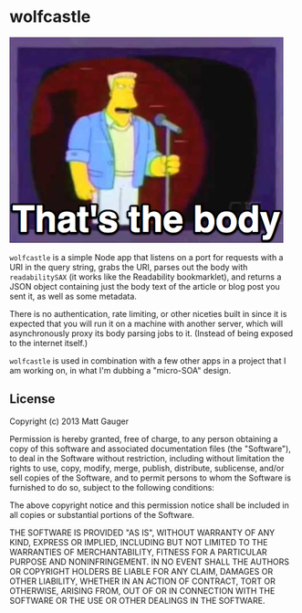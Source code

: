 wolfcastle
==========

![Wolfcastle](https://github.com/mathias/wolfcastle/raw/master/images/wolfcastle.png)

`wolfcastle` is a simple Node app that listens on a port for requests with a URI in the query string, grabs the URI, parses out the body with `readabilitySAX` (it works like the Readability bookmarklet), and returns a JSON object containing just the body text of the article or blog post you sent it, as well as some metadata.

There is no authentication, rate limiting, or other niceties built in since it is expected that you will run it on a machine with another server, which will asynchronously proxy its body parsing jobs to it. (Instead of being exposed to the internet itself.)

`wolfcastle` is used in combination with a few other apps in a project that I am working on, in what I'm dubbing a "micro-SOA" design.

## License
Copyright (c) 2013 Matt Gauger

Permission is hereby granted, free of charge, to any person obtaining a copy of this software and associated documentation files (the "Software"), to deal in the Software without restriction, including without limitation the rights to use, copy, modify, merge, publish, distribute, sublicense, and/or sell copies of the Software, and to permit persons to whom the Software is furnished to do so, subject to the following conditions:

The above copyright notice and this permission notice shall be included in all copies or substantial portions of the Software.

THE SOFTWARE IS PROVIDED "AS IS", WITHOUT WARRANTY OF ANY KIND, EXPRESS OR IMPLIED, INCLUDING BUT NOT LIMITED TO THE WARRANTIES OF MERCHANTABILITY, FITNESS FOR A PARTICULAR PURPOSE AND NONINFRINGEMENT. IN NO EVENT SHALL THE AUTHORS OR COPYRIGHT HOLDERS BE LIABLE FOR ANY CLAIM, DAMAGES OR OTHER LIABILITY, WHETHER IN AN ACTION OF CONTRACT, TORT OR OTHERWISE, ARISING FROM, OUT OF OR IN CONNECTION WITH THE SOFTWARE OR THE USE OR OTHER DEALINGS IN THE SOFTWARE.
